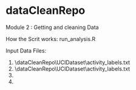 dataCleanRepo
=============

Module 2 : Getting and cleaning Data

How the Scrit works: run_analysis.R

Input Data Files: 

1. \dataCleanRepo\UCIDataset\activity_labels.txt
2. \dataCleanRepo\UCIDataset\activity_labels.txt
2. 
2. 
